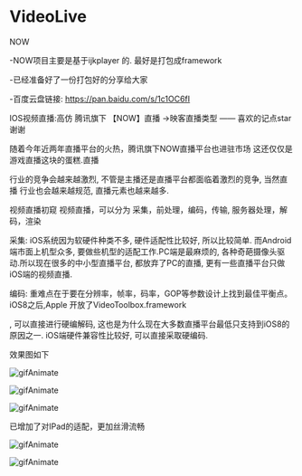 # VideoLive
NOW

-NOW项目主要是基于ijkplayer 的. 最好是打包成framework

-已经准备好了一份打包好的分享给大家

-百度云盘链接: https://pan.baidu.com/s/1c1OC6fI

IOS视频直播:高仿 腾讯旗下 【NOW】直播 ->映客直播类型 —— 喜欢的记点star谢谢

随着今年近两年直播平台的火热，腾讯旗下NOW直播平台也进驻市场 这还仅仅是游戏直播这块的蛋糕.直播

行业的竞争会越来越激烈, 不管是主播还是直播平台都面临着激烈的竞争, 当然直播 行业也会越来越规范, 直播元素也越来越多.

视频直播初窥 视频直播，可以分为 采集，前处理，编码，传输, 服务器处理，解码，渲染

采集: iOS系统因为软硬件种类不多, 硬件适配性比较好, 所以比较简单. 而Android端市面上机型众多, 要做些机型的适配工作.PC端是最麻烦的, 各种奇葩摄像头驱动.所以现在很多的中小型直播平台, 都放弃了PC的直播, 更有一些直播平台只做iOS端的视频直播.

编码: 重难点在于要在分辨率，帧率，码率，GOP等参数设计上找到最佳平衡点。iOS8之后,Apple 开放了VideoToolbox.framework

, 可以直接进行硬编解码, 这也是为什么现在大多数直播平台最低只支持到iOS8的原因之一. iOS端硬件兼容性比较好, 可以直接采取硬编码.

效果图如下

![gifAnimate](https://github.com/PetryChan/VideoLive/blob/master/NowGif.gif) 

![gifAnimate](https://github.com/PetryChan/VideoLive/blob/master/image1.png) 

![gifAnimate](https://github.com/PetryChan/VideoLive/blob/master/image2.png) 

已增加了对IPad的适配，更加丝滑流畅

![gifAnimate](https://github.com/PetryChan/VideoLive/blob/master/img_0257.png) 

![gifAnimate](https://github.com/PetryChan/VideoLive/blob/master/img_0258.png) 

